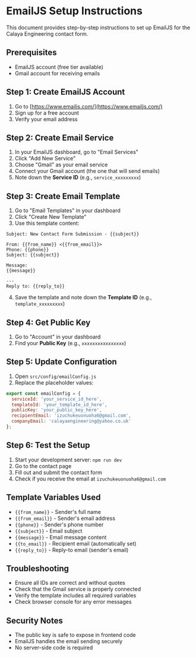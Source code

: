 # EmailJS Setup Instructions

This document provides step-by-step instructions to set up EmailJS for the Calaya Engineering contact form.

## Prerequisites
- EmailJS account (free tier available)
- Gmail account for receiving emails

## Step 1: Create EmailJS Account
1. Go to [https://www.emailjs.com/](https://www.emailjs.com/)
2. Sign up for a free account
3. Verify your email address

## Step 2: Create Email Service
1. In your EmailJS dashboard, go to "Email Services"
2. Click "Add New Service"
3. Choose "Gmail" as your email service
4. Connect your Gmail account (the one that will send emails)
5. Note down the **Service ID** (e.g., `service_xxxxxxxxx`)

## Step 3: Create Email Template
1. Go to "Email Templates" in your dashboard
2. Click "Create New Template"
3. Use this template content:

```
Subject: New Contact Form Submission - {{subject}}

From: {{from_name}} <{{from_email}}>
Phone: {{phone}}
Subject: {{subject}}

Message:
{{message}}

---
Reply to: {{reply_to}}
```

4. Save the template and note down the **Template ID** (e.g., `template_xxxxxxxxx`)

## Step 4: Get Public Key
1. Go to "Account" in your dashboard
2. Find your **Public Key** (e.g., `xxxxxxxxxxxxxxxx`)

## Step 5: Update Configuration
1. Open `src/config/emailConfig.js`
2. Replace the placeholder values:

```javascript
export const emailConfig = {
  serviceId: 'your_service_id_here',
  templateId: 'your_template_id_here', 
  publicKey: 'your_public_key_here',
  recipientEmail: 'izuchukeuonuoha6@gmail.com',
  companyEmail: 'calayaengineering@yahoo.co.uk'
};
```

## Step 6: Test the Setup
1. Start your development server: `npm run dev`
2. Go to the contact page
3. Fill out and submit the contact form
4. Check if you receive the email at `izuchukeuonuoha6@gmail.com`

## Template Variables Used
- `{{from_name}}` - Sender's full name
- `{{from_email}}` - Sender's email address
- `{{phone}}` - Sender's phone number
- `{{subject}}` - Email subject
- `{{message}}` - Email message content
- `{{to_email}}` - Recipient email (automatically set)
- `{{reply_to}}` - Reply-to email (sender's email)

## Troubleshooting
- Ensure all IDs are correct and without quotes
- Check that the Gmail service is properly connected
- Verify the template includes all required variables
- Check browser console for any error messages

## Security Notes
- The public key is safe to expose in frontend code
- EmailJS handles the email sending securely
- No server-side code is required
